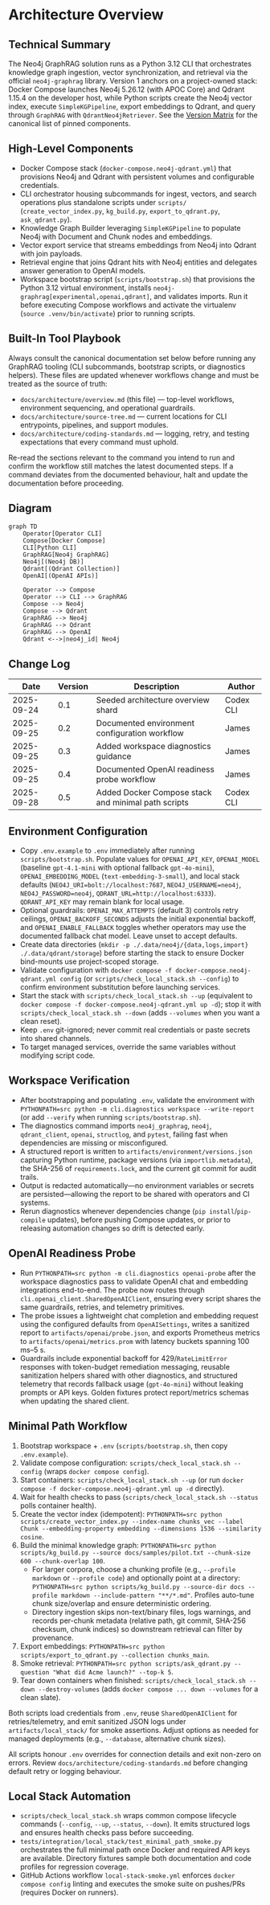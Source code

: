 # Architecture Overview

## Technical Summary
The Neo4j GraphRAG solution runs as a Python 3.12 CLI that orchestrates knowledge graph ingestion, vector synchronization, and retrieval via the official `neo4j-graphrag` library. Version 1 anchors on a project-owned stack: Docker Compose launches Neo4j 5.26.12 (with APOC Core) and Qdrant 1.15.4 on the developer host, while Python scripts create the Neo4j vector index, execute `SimpleKGPipeline`, export embeddings to Qdrant, and query through `GraphRAG` with `QdrantNeo4jRetriever`. See the [Version Matrix](../README.md#version-matrix) for the canonical list of pinned components.

## High-Level Components
- Docker Compose stack (`docker-compose.neo4j-qdrant.yml`) that provisions Neo4j and Qdrant with persistent volumes and configurable credentials.
- CLI orchestrator housing subcommands for ingest, vectors, and search operations plus standalone scripts under `scripts/` (`create_vector_index.py`, `kg_build.py`, `export_to_qdrant.py`, `ask_qdrant.py`).
- Knowledge Graph Builder leveraging `SimpleKGPipeline` to populate Neo4j with Document and Chunk nodes and embeddings.
- Vector export service that streams embeddings from Neo4j into Qdrant with join payloads.
- Retrieval engine that joins Qdrant hits with Neo4j entities and delegates answer generation to OpenAI models.
- Workspace bootstrap script (`scripts/bootstrap.sh`) that provisions the Python 3.12 virtual environment, installs `neo4j-graphrag[experimental,openai,qdrant]`, and validates imports. Run it before executing Compose workflows and activate the virtualenv (`source .venv/bin/activate`) prior to running scripts.

## Built-In Tool Playbook
Always consult the canonical documentation set below before running any GraphRAG tooling (CLI subcommands, bootstrap scripts, or diagnostics helpers). These files are updated whenever workflows change and must be treated as the source of truth:

- `docs/architecture/overview.md` (this file) — top-level workflows, environment sequencing, and operational guardrails.
- `docs/architecture/source-tree.md` — current locations for CLI entrypoints, pipelines, and support modules.
- `docs/architecture/coding-standards.md` — logging, retry, and testing expectations that every command must uphold.

Re-read the sections relevant to the command you intend to run and confirm the workflow still matches the latest documented steps. If a command deviates from the documented behaviour, halt and update the documentation before proceeding.

## Diagram
```mermaid
graph TD
    Operator[Operator CLI]
    Compose[Docker Compose]
    CLI[Python CLI]
    GraphRAG[Neo4j GraphRAG]
    Neo4j[(Neo4j DB)]
    Qdrant[(Qdrant Collection)]
    OpenAI[(OpenAI APIs)]

    Operator --> Compose
    Operator --> CLI --> GraphRAG
    Compose --> Neo4j
    Compose --> Qdrant
    GraphRAG --> Neo4j
    GraphRAG --> Qdrant
    GraphRAG --> OpenAI
    Qdrant <-->|neo4j_id| Neo4j
```

## Change Log
| Date       | Version | Description                                         | Author    |
|------------|---------|-----------------------------------------------------|-----------|
| 2025-09-24 | 0.1     | Seeded architecture overview shard                  | Codex CLI |
| 2025-09-25 | 0.2     | Documented environment configuration workflow       | James     |
| 2025-09-25 | 0.3     | Added workspace diagnostics guidance                | James     |
| 2025-09-25 | 0.4     | Documented OpenAI readiness probe workflow          | James     |
| 2025-09-28 | 0.5     | Added Docker Compose stack and minimal path scripts | Codex CLI |

## Environment Configuration
- Copy `.env.example` to `.env` immediately after running `scripts/bootstrap.sh`. Populate values for `OPENAI_API_KEY`, `OPENAI_MODEL` (baseline `gpt-4.1-mini` with optional fallback `gpt-4o-mini`), `OPENAI_EMBEDDING_MODEL` (`text-embedding-3-small`), and local stack defaults (`NEO4J_URI=bolt://localhost:7687`, `NEO4J_USERNAME=neo4j`, `NEO4J_PASSWORD=neo4j`, `QDRANT_URL=http://localhost:6333`). `QDRANT_API_KEY` may remain blank for local usage.
- Optional guardrails: `OPENAI_MAX_ATTEMPTS` (default 3) controls retry ceilings, `OPENAI_BACKOFF_SECONDS` adjusts the initial exponential backoff, and `OPENAI_ENABLE_FALLBACK` toggles whether operators may use the documented fallback chat model. Leave unset to accept defaults.
- Create data directories (`mkdir -p ./.data/neo4j/{data,logs,import} ./.data/qdrant/storage`) before starting the stack to ensure Docker bind-mounts use project-scoped storage.
- Validate configuration with `docker compose -f docker-compose.neo4j-qdrant.yml config` (or `scripts/check_local_stack.sh --config`) to confirm environment substitution before launching services.
- Start the stack with `scripts/check_local_stack.sh --up` (equivalent to `docker compose -f docker-compose.neo4j-qdrant.yml up -d`); stop it with `scripts/check_local_stack.sh --down` (adds `--volumes` when you want a clean reset).
- Keep `.env` git-ignored; never commit real credentials or paste secrets into shared channels.
- To target managed services, override the same variables without modifying script code.

## Workspace Verification
- After bootstrapping and populating `.env`, validate the environment with `PYTHONPATH=src python -m cli.diagnostics workspace --write-report` (or add `--verify` when running `scripts/bootstrap.sh`).
- The diagnostics command imports `neo4j_graphrag`, `neo4j`, `qdrant_client`, `openai`, `structlog`, and `pytest`, failing fast when dependencies are missing or misconfigured.
- A structured report is written to `artifacts/environment/versions.json` capturing Python runtime, package versions (via `importlib.metadata`), the SHA-256 of `requirements.lock`, and the current git commit for audit trails.
- Output is redacted automatically—no environment variables or secrets are persisted—allowing the report to be shared with operators and CI systems.
- Rerun diagnostics whenever dependencies change (`pip install`/`pip-compile` updates), before pushing Compose updates, or prior to releasing automation changes so drift is detected early.

## OpenAI Readiness Probe
- Run `PYTHONPATH=src python -m cli.diagnostics openai-probe` after the workspace diagnostics pass to validate OpenAI chat and embedding integrations end-to-end. The probe now routes through `cli.openai_client.SharedOpenAIClient`, ensuring every script shares the same guardrails, retries, and telemetry primitives.
- The probe issues a lightweight chat completion and embedding request using the configured defaults from `OpenAISettings`, writes a sanitized report to `artifacts/openai/probe.json`, and exports Prometheus metrics to `artifacts/openai/metrics.prom` with latency buckets spanning 100 ms–5 s.
- Guardrails include exponential backoff for 429/`RateLimitError` responses with token-budget remediation messaging, reusable sanitization helpers shared with other diagnostics, and structured telemetry that records fallback usage (`gpt-4o-mini`) without leaking prompts or API keys. Golden fixtures protect report/metrics schemas when updating the shared client.

## Minimal Path Workflow
1. Bootstrap workspace + `.env` (`scripts/bootstrap.sh`, then copy `.env.example`).
2. Validate compose configuration: `scripts/check_local_stack.sh --config` (wraps `docker compose config`).
3. Start containers: `scripts/check_local_stack.sh --up` (or run `docker compose -f docker-compose.neo4j-qdrant.yml up -d` directly).
4. Wait for health checks to pass (`scripts/check_local_stack.sh --status` polls container health).
5. Create the vector index (idempotent): `PYTHONPATH=src python scripts/create_vector_index.py --index-name chunks_vec --label Chunk --embedding-property embedding --dimensions 1536 --similarity cosine`.
6. Build the minimal knowledge graph: `PYTHONPATH=src python scripts/kg_build.py --source docs/samples/pilot.txt --chunk-size 600 --chunk-overlap 100`.
   - For larger corpora, choose a chunking profile (e.g., `--profile markdown` or `--profile code`) and optionally point at a directory: `PYTHONPATH=src python scripts/kg_build.py --source-dir docs --profile markdown --include-pattern "**/*.md"`. Profiles auto-tune chunk size/overlap and ensure deterministic ordering.
   - Directory ingestion skips non-text/binary files, logs warnings, and records per-chunk metadata (relative path, git commit, SHA-256 checksum, chunk indices) so downstream retrieval can filter by provenance.
7. Export embeddings: `PYTHONPATH=src python scripts/export_to_qdrant.py --collection chunks_main`.
8. Smoke retrieval: `PYTHONPATH=src python scripts/ask_qdrant.py --question "What did Acme launch?" --top-k 5`.
9. Tear down containers when finished: `scripts/check_local_stack.sh --down --destroy-volumes` (adds `docker compose ... down --volumes` for a clean slate).

Both scripts load credentials from `.env`, reuse `SharedOpenAIClient` for retries/telemetry, and emit sanitized JSON logs under `artifacts/local_stack/` for smoke assertions. Adjust options as needed for managed deployments (e.g., `--database`, alternative chunk sizes).

All scripts honour `.env` overrides for connection details and exit non-zero on errors. Review `docs/architecture/coding-standards.md` before changing default retry or logging behaviour.

## Local Stack Automation
- `scripts/check_local_stack.sh` wraps common compose lifecycle commands (`--config`, `--up`, `--status`, `--down`). It emits structured logs and ensures health checks pass before succeeding.
- `tests/integration/local_stack/test_minimal_path_smoke.py` orchestrates the full minimal path once Docker and required API keys are available. Directory fixtures sample both documentation and code profiles for regression coverage.
- GitHub Actions workflow `local-stack-smoke.yml` enforces `docker compose config` linting and executes the smoke suite on pushes/PRs (requires Docker on runners).
